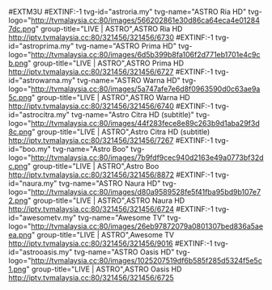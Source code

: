 #EXTM3U
#EXTINF:-1 tvg-id="astroria.my" tvg-name="ASTRO Ria HD" tvg-logo="http://tvmalaysia.cc:80/images/566202861e30d86ca64eca4e012847dc.png" group-title="LIVE | ASTRO",ASTRO Ria HD
http://iptv.tvmalaysia.cc:80/321456/321456/6730
#EXTINF:-1 tvg-id="astroprima.my" tvg-name="ASTRO Prima HD" tvg-logo="http://tvmalaysia.cc:80/images/6d5b399b8fa106f2d771eb1701e4c9cb.png" group-title="LIVE | ASTRO",ASTRO Prima HD
http://iptv.tvmalaysia.cc:80/321456/321456/6727
#EXTINF:-1 tvg-id="astrowarna.my" tvg-name="ASTRO Warna HD" tvg-logo="http://tvmalaysia.cc:80/images/5a747afe7e6d8f0963590d0c63ae9a5c.png" group-title="LIVE | ASTRO",ASTRO Warna HD
http://iptv.tvmalaysia.cc:80/321456/321456/6740
#EXTINF:-1 tvg-id="astrocitra.my" tvg-name="Astro Citra HD (subtitle)" tvg-logo="http://tvmalaysia.cc:80/images/44f283fece8e89c263b9d1aba29f3d8c.png" group-title="LIVE | ASTRO",Astro Citra HD (subtitle)
http://iptv.tvmalaysia.cc:80/321456/321456/7267
#EXTINF:-1 tvg-id="boo.my" tvg-name="Astro Boo" tvg-logo="http://tvmalaysia.cc:80/images/7b9fdf9cec940d2163e49a0773bf32dc.png" group-title="LIVE | ASTRO",Astro Boo
http://iptv.tvmalaysia.cc:80/321456/321456/8872
#EXTINF:-1 tvg-id="naura.my" tvg-name="ASTRO Naura HD" tvg-logo="http://tvmalaysia.cc:80/images/d80a9589528fe5f41fba95bd9b107e72.png" group-title="LIVE | ASTRO",ASTRO Naura HD
http://iptv.tvmalaysia.cc:80/321456/321456/6724
#EXTINF:-1 tvg-id="awesometv.my" tvg-name="Awesome TV" tvg-logo="http://tvmalaysia.cc:80/images/26eb97872079a0801307bed836a5aeea.png" group-title="LIVE | ASTRO",Awesome TV
http://iptv.tvmalaysia.cc:80/321456/321456/9016
#EXTINF:-1 tvg-id="astrooasis.my" tvg-name="ASTRO Oasis HD" tvg-logo="http://tvmalaysia.cc:80/images/1025207519df6b585f285d5324f5e5c1.png" group-title="LIVE | ASTRO",ASTRO Oasis HD
http://iptv.tvmalaysia.cc:80/321456/321456/6725

